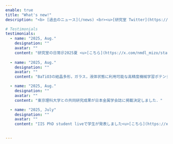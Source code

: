 ```yaml
---
enable: true
title: "What's new!"
description: "<b> [過去のニュース](/news) <br><u>[研究室 Twitter](https://x.com/nmdl_mizo)</u></b>"

# Testimonials
testimonials:
  - name: "2025, Aug."
    designation: ""
    avatar: ""
    content: "研究室の日常＠2025夏 <u>[こちら](https://x.com/nmdl_mizo/status/1950490759163240668)</u>と<u>[こちら](https://x.com/nmdl_mizo/status/1950490759163240668)"
 
  - name: "2025, Aug."
    designation: ""
    avatar: ""
    content: "BaTiO3の結晶多形，ガラス，液体状態に利用可能な高精度機械学習ポテンシャルに関する研究成果がAPL Machine Learningに掲載決定しました．"

  - name: "2025, Aug."
    designation: ""
    avatar: ""
    content: "東京理科大学との共同研究成果が日本金属学会誌に掲載決定しました．"

  - name: "2025, July"
    designation: ""
    avatar: ""
    content: "IIS PhD student liveで学生が発表しました<u>[こちら](https://x.com/nmdl_mizo/status/1942778149504516392)</u>"
 

---
```

